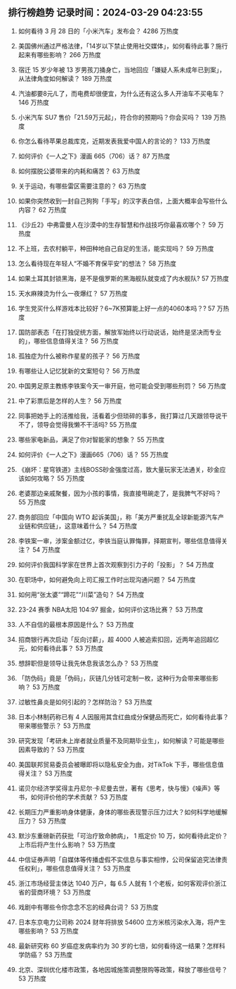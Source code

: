 
## 排行榜趋势 记录时间：2024-03-29 04:23:55
  
  1. 如何看待 3 月 28 日的「小米汽车」发布会？ 4286 万热度
    
  2. 美国佛州通过严格法律，「14岁以下禁止使用社交媒体」，如何看待此事？施行起来有哪些影响？ 266 万热度
    
  3. 宿迁 15 岁少年被 13 岁男孩刀捅身亡，当地回应「嫌疑人系未成年已到案」，从法律角度如何解读？ 189 万热度
    
  4. 汽油都要8元/L了，而电费却很便宜，为什么还有这么多人开油车不买电车？ 146 万热度
    
  5. 小米汽车 SU7 售价「21.59万元起」，符合你的预期吗？你会买吗？ 139 万热度
    
  6. 你怎么看待苹果总裁库克，近期发表我爱中国人的言论的？ 133 万热度
    
  7. 如何评价《一人之下》漫画 665（706）话？ 87 万热度
    
  8. 如何摆脱公婆带来的内耗和痛苦？ 63 万热度
    
  9. 关于运动，有哪些雷区需要注意的？ 63 万热度
    
  10. 如果你突然收到一封自己狗狗「手写」的汉字表白信，上面大概率会写些什么内容？ 62 万热度
    
  11. 《沙丘2》中弗雷曼人在沙漠中的生存智慧和作战技巧你最喜欢哪个？ 59 万热度
    
  12. 不上班，去农村躺平，种田种地自己自足的生活，能实现吗？ 59 万热度
    
  13. 怎么看待现在年轻人“不婚不育保平安”的想法？ 58 万热度
    
  14. 如果土耳其封锁黑海，是不是俄罗斯的黑海舰队就变成了内水舰队? 57 万热度
    
  15. 天水麻辣烫为什么一夜爆红？ 57 万热度
    
  16. 学生党买什么样游戏本比较好？6~7K预算能上好一点的4060本吗？? 57 万热度
    
  17. 国防部表态「在打独促统方面，解放军始终以行动说话，始终是坚决而专业的」，哪些信息值得关注？ 56 万热度
    
  18. 孤独症为什么被称作星星的孩子？ 56 万热度
    
  19. 有哪些让人记忆犹新的文案短句？ 56 万热度
    
  20. 中国男足原主教练李铁案今天一审开庭，他可能会受到哪些刑罚？ 56 万热度
    
  21. 中了彩票后是怎样的人生？ 56 万热度
    
  22. 同事把她手上的活推给我，活看着少但琐碎的事多，我打算过几天跟领导说干不了，领导会觉得我懒不干活吗? 55 万热度
    
  23. 哪些家电新品，满足了你对智能家的想象？ 55 万热度
    
  24. 如何评价《一人之下》漫画665（706）话？ 55 万热度
    
  25. 《崩坏：星穹铁道》主线BOSS砂金强度过高，致大量玩家无法通关，砂金应该如何攻略？ 55 万热度
    
  26. 老婆那边亲戚聚餐，因为小孩的事情，我直接甩碗走了，是我脾气不好吗？ 55 万热度
    
  27. 商务部回应「中国向 WTO 起诉美国」，称「美方严重扰乱全球新能源汽车产业链和供应链」，这意味着什么？ 54 万热度
    
  28. 李铁案一审，涉案金额过亿，李铁当庭认罪悔罪，择期宣判，哪些信息值得关注？ 54 万热度
    
  29. 如何评价我国科学家在世界上首次观察到引力子的「投影」？ 54 万热度
    
  30. 在职场中，如何避免向上司汇报工作时出现沟通问题？ 54 万热度
    
  31. 如何用“张太婆”“蹄花”“川菜”造句？ 54 万热度
    
  32. 23-24 赛季 NBA太阳 104:97 掘金，如何评价这场比赛？ 53 万热度
    
  33. 人不自信的最根本原因是什么？ 53 万热度
    
  34. 招商银行再次启动「反向讨薪」，超 4000 人被追索扣回，近两年追回超亿元，如何看待此事？ 53 万热度
    
  35. 想辞职但是领导让我先休息我该怎么办？ 53 万热度
    
  36. 「防伪码」竟是「伪码」，灰链几分钱可定制一枚，这种行为会带来哪些影响？ 53 万热度
    
  37. 过敏性鼻炎是如何引起的？怎样防治？ 53 万热度
    
  38. 日本小林制药称已有 4 人因服用其含红曲成分保健品而死亡，如何看待此事？带来哪些警示？ 53 万热度
    
  39. 研究发现「考研未上岸者就业质量不及同期毕业生」，如何解读？可能是哪些因素导致的？ 53 万热度
    
  40. 美国联邦贸易委员会被曝即将以隐私安全为由，对TikTok 下手，哪些信息值得关注？ 53 万热度
    
  41. 诺贝尔经济学奖得主丹尼尔·卡尼曼去世，著有《思考，快与慢》《噪声》等书，如何评价他的学术贡献？ 53 万热度
    
  42. 长期压力严重影响身体健康，身体的哪些表现警示压力过大？如何科学地缓解压力？ 53 万热度
    
  43. 默沙东重磅新药获批「可治疗致命肺病」， 1 瓶定价 10 万，如何看待此定价？上市后将产生什么影响？ 53 万热度
    
  44. 中信证券声明「自媒体等传播虚假不实信息与事实相悖，公司保留追究法律责任权利」，哪些信息值得关注？ 53 万热度
    
  45. 浙江市场经营主体达 1040 万户，每 6.5 人就有 1 个老板，如何客观评价浙江省的营商环境？ 53 万热度
    
  46. 戏剧中有哪些令你念念不忘的经典台词？ 53 万热度
    
  47. 日本东京电力公司称 2024 财年将排放 54600 立方米核污染水入海，将产生哪些影响？ 53 万热度
    
  48. 最新研究称 60 岁癌症发病率约为 30 岁的七倍，如何看待这一结果？怎样科学防癌？ 53 万热度
    
  49. 北京、深圳优化楼市政策，各地因城施策调整限购等政策，释放了哪些信号？ 53 万热度
    